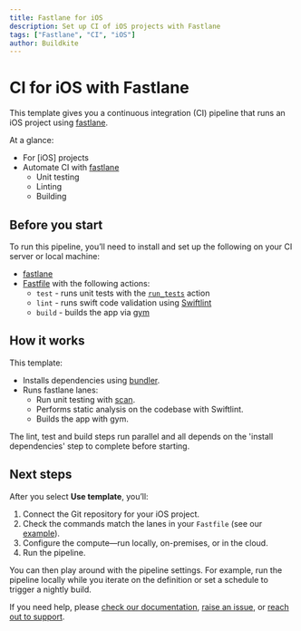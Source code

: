 ```yaml
---
title: Fastlane for iOS
description: Set up CI of iOS projects with Fastlane
tags: ["Fastlane", "CI", "iOS"]
author: Buildkite
---
```


# CI for iOS with Fastlane

This template gives you a continuous integration (CI) pipeline that runs an iOS project using [fastlane](https://fastlane.tools/).

At a glance:

- For [iOS] projects
- Automate CI with [fastlane](https://fastlane.tools/)
  - Unit testing
  - Linting
  - Building

## Before you start

To run this pipeline, you’ll need to install and set up the following on your CI server or local machine:

- [fastlane](https://docs.fastlane.tools/getting-started/ios/setup/)
- [Fastfile](./example-project/fastlane/Fastfile) with the following actions:
  - `test` - runs unit tests with the [`run_tests`](http://docs.fastlane.tools/actions/run_tests) action
  - `lint` - runs swift code validation using [Swiftlint](http://docs.fastlane.tools/actions/swiftlint)
  - `build` - builds the app via [gym](http://docs.fastlane.tools/actions/gym)

## How it works

This template:

- Installs dependencies using [bundler](https://bundler.io/).
- Runs fastlane lanes:
  - Run unit testing with [scan](http://docs.fastlane.tools/actions/run_tests/#whats-scan).
  - Performs static analysis on the codebase with Swiftlint.
  - Builds the app with gym.

The lint, test and build steps run parallel and all depends on the 'install dependencies' step to complete before starting.

## Next steps

After you select **Use template**, you’ll:

1. Connect the Git repository for your iOS project.
2. Check the commands match the lanes in your `Fastfile` (see our [example](./example-project/fastlane/Fastfile)).
3. Configure the compute—run locally, on-premises, or in the cloud.
4. Run the pipeline.

You can then play around with the pipeline settings. For example, run the pipeline locally while you iterate on the definition or set a schedule to trigger a nightly build.

If you need help, please [check our documentation](https://buildkite.com/docs/pipelines/configuration-overview), [raise an issue](https://github.com/buildkite/templates/issues), or [reach out to support](https://buildkite.com/support).
